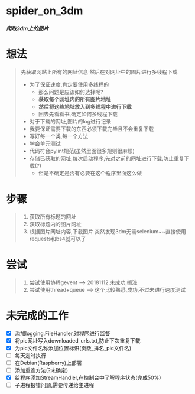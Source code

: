 # spider_on_3dm
##### 爬取3dm上的图片

# 想法
> 先获取网站上所有的网址信息
> 然后在对网址中的图片进行多线程下载
> * 为了保证速度,肯定要使用多线程的
>   * 那么问题是应该如何选择呢?
>   * **获取每个网址内的所有图片地址**
>   * **然后将这些地址放入到多线程中进行下载**
>   * 回去先看看书,确定如何多线程下载
> * 对于下载的网址,图片的log进行记录
> * 我要保证需要下载的东西必须下载完毕且不会重复下载
> * 写好每一个类,每一个方法
> * 学会单元测试
> * 代码符合pylint规范(虽然里面很多规则很麻烦)
> * 存储已获取的网址,每次启动程序,先对之前的网址进行下载,防止重复下载(?)
>   * 但是不确定是否有必要在这个程序里面这么做

# 步骤
> 1. 获取所有标题的网址
> 1. 获取标题内的图片网址
> 1. 根据图片网址内容,下载图片
> 突然发现3dm无需selenium~~直接使用requests和bs4就可以了

# 尝试
> 1. 尝试使用协程gevent --> 20181112,未成功,搁浅
> 1. 尝试使用thread+queue --> 这个比较熟悉,成功,不过未进行速度测试

# 未完成的工作
- [x] 添加logging.FileHandler,对程序进行监督
- [x] 将pic网址写入downloaded_urls.txt,防止下次重复下载
- [x] 为pic文件名称添加位置标识(页数_排名_pic文件名)
- [ ] 每天定时执行
- [ ] 在Debian(Raspberry)上部署
- [ ] 添加重连方法(?未确定)
- [x] 给程序添加StreamHandler,在控制台中了解程序状态(完成50%)
- [ ] 子进程报错问题,需要传递给主进程
